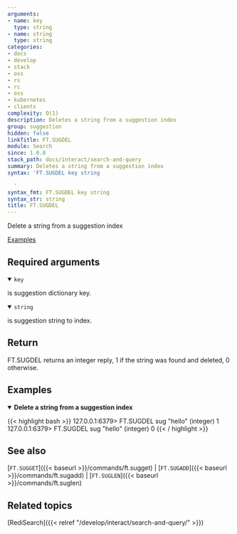 ```yaml
---
arguments:
- name: key
  type: string
- name: string
  type: string
categories:
- docs
- develop
- stack
- oss
- rs
- rc
- oss
- kubernetes
- clients
complexity: O(1)
description: Deletes a string from a suggestion index
group: suggestion
hidden: false
linkTitle: FT.SUGDEL
module: Search
since: 1.0.0
stack_path: docs/interact/search-and-query
summary: Deletes a string from a suggestion index
syntax: 'FT.SUGDEL key string

  '
syntax_fmt: FT.SUGDEL key string
syntax_str: string
title: FT.SUGDEL
---
```


Delete a string from a suggestion index

[Examples](#examples)

## Required arguments

<details open>
<summary><code>key</code></summary>

is suggestion dictionary key.
</details>

<details open>
<summary><code>string</code></summary> 

is suggestion string to index.
</details>

## Return

FT.SUGDEL returns an integer reply, 1 if the string was found and deleted, 0 otherwise.

## Examples

<details open>
<summary><b>Delete a string from a suggestion index</b></summary>

{{< highlight bash >}}
127.0.0.1:6379> FT.SUGDEL sug "hello"
(integer) 1
127.0.0.1:6379> FT.SUGDEL sug "hello"
(integer) 0
{{< / highlight >}}
</details>

## See also

[`FT.SUGGET`]({{< baseurl >}}/commands/ft.sugget) | [`FT.SUGADD`]({{< baseurl >}}/commands/ft.sugadd) | [`FT.SUGLEN`]({{< baseurl >}}/commands/ft.suglen) 

## Related topics

[RediSearch]({{< relref "/develop/interact/search-and-query/" >}})